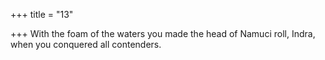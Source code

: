 +++
title = "13"

+++
With the foam of the waters you made the head of Namuci roll, Indra, when you conquered all contenders.  